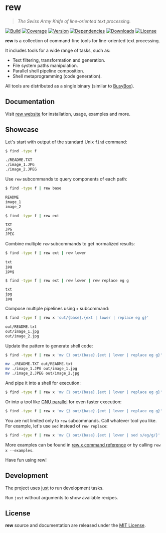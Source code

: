 # rew

> _The Swiss Army Knife of line-oriented text processing._

[![Build](https://img.shields.io/github/actions/workflow/status/jpikl/rew/ci.yml?branch=master)](https://github.com/jpikl/rew/actions/workflows/ci.yml)
[![Coverage](https://img.shields.io/codecov/c/github/jpikl/rew/master?token=9K88E1ZCBU)](https://codecov.io/gh/jpikl/rew)
[![Version](https://img.shields.io/crates/v/rew.svg)](https://crates.io/crates/rew)
[![Dependencies](https://deps.rs/repo/github/jpikl/rew/status.svg)](https://deps.rs/repo/github/jpikl/rew)
[![Downloads](https://img.shields.io/crates/d/rew)](https://crates.io/crates/rew)
[![License](https://img.shields.io/crates/l/rew.svg)](https://github.com/jpikl/rew/blob/master/LICENSE.md)

<!-- ANCHOR: description -->

**rew** is a collection of command-line tools for line-oriented text processing.

It includes tools for a wide range of tasks, such as:

- Text filtering, transformation and generation.
- File system paths manipulation.
- Parallel shell pipeline composition.
- Shell metaprogramming (code generation).

All tools are distributed as a single binary (similar to [BusyBox](https://www.busybox.net)).

<!-- ANCHOR_END: description -->

## Documentation

Visit [rew website](https://jpikl.github.io/rew) for installation, usage, examples and more.

<!-- ANCHOR: showcase -->

## Showcase

Let's start with output of the standard Unix `find` command:

```sh
$ find -type f

./README.TXT
./image_1.JPG
./image_2.JPEG
```

Use `rew` subcommands to query components of each path:

```sh
$ find -type f | rew base

README
image_1
image_2
```

```sh
$ find -type f | rew ext

TXT
JPG
JPEG
```

Combine multiple `rew` subcommands to get normalized results:

```sh
$ find -type f | rew ext | rew lower

txt
jpg
jpeg
```

```sh
$ find -type f | rew ext | rew lower | rew replace eg g

txt
jpg
jpg
```

Compose multiple pipelines using `x` subcommand:

```sh
$ find -type f | rew x 'out/{base}.{ext | lower | replace eg g}'

out/README.txt
out/image_1.jpg
out/image_2.jpg
```

Update the pattern to generate shell code:

```sh
$ find -type f | rew x 'mv {} out/{base}.{ext | lower | replace eg g}'

mv ./README.TXT out/README.txt
mv ./image_1.JPG out/image_1.jpg
mv ./image_2.JPEG out/image_2.jpg
```

And pipe it into a shell for execution:

```sh
$ find -type f | rew x 'mv {} out/{base}.{ext | lower | replace eg g}' | sh
```

Or into a tool like [GNU parallel](https://www.gnu.org/software/parallel/parallel.html) for even faster execution:

```sh
$ find -type f | rew x 'mv {} out/{base}.{ext | lower | replace eg g}' | parallel
```

You are not limited only to `rew` subcommands. Call whatever tool you like.
For example, let's use `sed` instead of `rew replace`:

```sh
$ find -type f | rew x 'mv {} out/{base}.{ext | lower | sed s/eg/g/}' | sh
```

More examples can be found in [rew x command reference](https://jpikl.github.io/rew/reference/rew-x.html#examples) or by calling `rew x --examples`.

Have fun using rew!

<!-- ANCHOR_END: showcase -->

## Development

The project uses [just](https://github.com/casey/just) to run development tasks.

Run `just` without arguments to show available recipes.

## License

**rew** source and documentation are released under the [MIT License](LICENSE.md).
